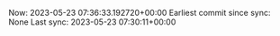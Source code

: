 Now: 2023-05-23 07:36:33.192720+00:00 Earliest commit since sync: None Last sync: 2023-05-23 07:30:11+00:00
